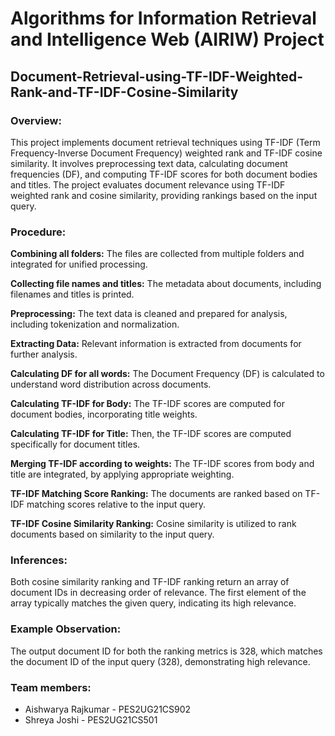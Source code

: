 # Algorithms for Information Retrieval and Intelligence Web (AIRIW) Project

## Document-Retrieval-using-TF-IDF-Weighted-Rank-and-TF-IDF-Cosine-Similarity


### Overview:
This project implements document retrieval techniques using TF-IDF (Term Frequency-Inverse Document Frequency) weighted rank and TF-IDF cosine similarity. It involves preprocessing text data, calculating document frequencies (DF), and computing TF-IDF scores for both document bodies and titles. The project evaluates document relevance using TF-IDF weighted rank and cosine similarity, providing rankings based on the input query.

### Procedure:

__Combining all folders:__ The files are collected from multiple folders and integrated for unified processing.

__Collecting file names and titles:__ The metadata about documents, including filenames and titles is printed.

__Preprocessing:__ The text data is cleaned and prepared for analysis, including tokenization and normalization.

__Extracting Data:__ Relevant information is extracted from documents for further analysis.

__Calculating DF for all words:__ The Document Frequency (DF) is calculated to understand word distribution across documents.

__Calculating TF-IDF for Body:__ The TF-IDF scores are computed for document bodies, incorporating title weights.

__Calculating TF-IDF for Title:__ Then, the TF-IDF scores are computed specifically for document titles.

__Merging TF-IDF according to weights:__ The TF-IDF scores from body and title are integrated, by applying appropriate weighting.

__TF-IDF Matching Score Ranking:__ The documents are ranked based on TF-IDF matching scores relative to the input query.

__TF-IDF Cosine Similarity Ranking:__ Cosine similarity is utilized to rank documents based on similarity to the input query.

### Inferences:
Both cosine similarity ranking and TF-IDF ranking return an array of document IDs in decreasing order of relevance. The first element of the array typically matches the given query, indicating its high relevance.

### Example Observation:
The output document ID for both the ranking metrics is 328, which matches the document ID of the input query (328), demonstrating high relevance.

### Team members:
- Aishwarya Rajkumar - PES2UG21CS902
- Shreya Joshi - PES2UG21CS501
